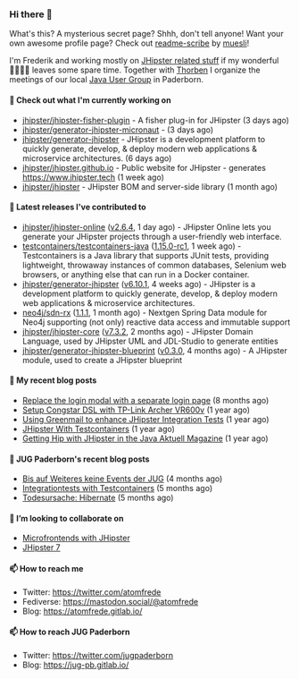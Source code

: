 ### Hi there 👋

What's this? A mysterious secret page? Shhh, don't tell anyone!
Want your own awesome profile page? Check out [readme-scribe](https://github.com/muesli/readme-scribe) by [muesli](https://github.com/muesli)!

I'm Frederik and working mostly on [JHipster related stuff](https://github.com/jhipster/) if my wonderful 👨‍👩‍👧‍👦 leaves some spare time.
Together with [Thorben](https://github.com/thjanssen) I organize the meetings of our local [Java User Group](https://github.com/jugpaderborn) in Paderborn.

#### 👷 Check out what I'm currently working on

- [jhipster/jhipster-fisher-plugin](https://github.com/jhipster/jhipster-fisher-plugin) - A fisher plug-in for JHipster (3 days ago)
- [jhipster/generator-jhipster-micronaut](https://github.com/jhipster/generator-jhipster-micronaut) -  (3 days ago)
- [jhipster/generator-jhipster](https://github.com/jhipster/generator-jhipster) - JHipster is a development platform to quickly generate, develop, &amp; deploy modern web applications &amp; microservice architectures. (6 days ago)
- [jhipster/jhipster.github.io](https://github.com/jhipster/jhipster.github.io) - Public website for JHipster - generates https://www.jhipster.tech (1 week ago)
- [jhipster/jhipster](https://github.com/jhipster/jhipster) - JHipster BOM and server-side library (1 month ago)

#### 🔭 Latest releases I've contributed to

- [jhipster/jhipster-online](https://github.com/jhipster/jhipster-online) ([v2.6.4](https://github.com/jhipster/jhipster-online/releases/tag/v2.6.4), 1 day ago) - JHipster Online lets you generate your JHipster projects through a user-friendly web interface. 
- [testcontainers/testcontainers-java](https://github.com/testcontainers/testcontainers-java) ([1.15.0-rc1](https://github.com/testcontainers/testcontainers-java/releases/tag/1.15.0-rc1), 1 week ago) - Testcontainers is a Java library that supports JUnit tests, providing lightweight, throwaway instances of common databases, Selenium web browsers, or anything else that can run in a Docker container.
- [jhipster/generator-jhipster](https://github.com/jhipster/generator-jhipster) ([v6.10.1](https://github.com/jhipster/generator-jhipster/releases/tag/v6.10.1), 4 weeks ago) - JHipster is a development platform to quickly generate, develop, &amp; deploy modern web applications &amp; microservice architectures.
- [neo4j/sdn-rx](https://github.com/neo4j/sdn-rx) ([1.1.1](https://github.com/neo4j/sdn-rx/releases/tag/1.1.1), 1 month ago) - Nextgen Spring Data module for Neo4j supporting (not only) reactive data access and immutable support
- [jhipster/jhipster-core](https://github.com/jhipster/jhipster-core) ([v7.3.2](https://github.com/jhipster/jhipster-core/releases/tag/v7.3.2), 2 months ago) - JHipster Domain Language, used by JHipster UML and JDL-Studio to generate entities
- [jhipster/generator-jhipster-blueprint](https://github.com/jhipster/generator-jhipster-blueprint) ([v0.3.0](https://github.com/jhipster/generator-jhipster-blueprint/releases/tag/v0.3.0), 4 months ago) - A JHipster module, used to create a JHipster blueprint

#### 📜 My recent blog posts

- [Replace the login modal with a separate login page](https://atomfrede.gitlab.io/2019/11/replace-the-login-modal-with-a-separate-login-page/) (8 months ago)
- [Setup Congstar DSL with TP-Link Archer VR600v](https://atomfrede.gitlab.io/2019/08/setup-congstar-dsl-with-tp-link-archer-vr600v/) (1 year ago)
- [Using Greenmail to enhance JHipster Integration Tests](https://atomfrede.gitlab.io/2019/06/using-greenmail-to-enhance-jhipster-integration-tests/) (1 year ago)
- [JHipster With Testcontainers](https://atomfrede.gitlab.io/2019/05/jhipster-with-testcontainers/) (1 year ago)
- [Getting Hip with JHipster in the Java Aktuell Magazine](https://atomfrede.gitlab.io/2019/02/getting-hip-with-jhipster-in-the-java-aktuell-magazine/) (1 year ago)

#### 📜 JUG Paderborn's recent blog posts

- [Bis auf Weiteres keine Events der JUG](https://jug-pb.gitlab.io/blog/2020/covid-19.html) (4 months ago)
- [Integrationtests with Testcontainers](https://jug-pb.gitlab.io/blog/2020/integrationtests-with-testcontainers.html) (5 months ago)
- [Todesursache: Hibernate](https://jug-pb.gitlab.io/blog/2020/todesursache-hibernate.html) (5 months ago)

#### 👯 I’m looking to collaborate on

- [Microfrontends with JHipster](https://github.com/jhipster/generator-jhipster/issues/10189)
- [JHipster 7](https://github.com/jhipster/generator-jhipster/issues/10958)

#### 📫 How to reach me

- Twitter: https://twitter.com/atomfrede
- Fediverse: https://mastodon.social/@atomfrede
- Blog: https://atomfrede.gitlab.io/

#### 📫 How to reach JUG Paderborn

- Twitter: https://twitter.com/jugpaderborn
- Blog: https://jug-pb.gitlab.io/